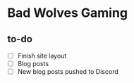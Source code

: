 # Bad Wolves Gaming

## to-do

- [ ] Finish site layout
- [ ] Blog posts
- [ ] New blog posts pushed to Discord
